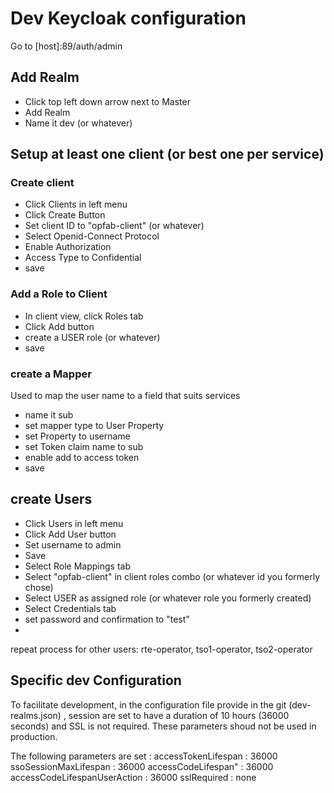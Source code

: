 # Dev Keycloak configuration

Go to [host]:89/auth/admin

## Add Realm

* Click top left down arrow next to Master
* Add Realm
* Name it dev (or whatever)

## Setup at least one client (or best one per service)

### Create client
 * Click Clients in left menu
 * Click Create Button
 * Set client ID to "opfab-client" (or whatever)
 * Select Openid-Connect Protocol
 * Enable Authorization
 * Access Type to Confidential
 * save
 
### Add a Role to Client

* In client view, click Roles tab
* Click Add button
* create a USER role (or whatever)
* save
### create a Mapper

Used to map the user name to a field that suits services

* name it sub
* set mapper type to User Property
* set Property to username
* set Token claim name to sub
* enable add to access token
* save

## create Users

 * Click Users in left menu
 * Click Add User button
 * Set username to admin 
 * Save
 * Select Role Mappings tab
 * Select "opfab-client" in client roles combo (or whatever id you formerly chose)
 * Select USER  as assigned role (or whatever role you formerly created)
 * Select Credentials tab
 * set password and confirmation to "test"
 * 
 
repeat process for other users:
rte-operator, tso1-operator, tso2-operator


## Specific dev Configuration 

To facilitate development, in  the configuration file provide in the git (dev-realms.json) ,  session are set to have a duration of 10 hours (36000 seconds) and SSL is not required. These parameters shoud not be used in production. 

The following parameters are set : 
accessTokenLifespan : 36000
ssoSessionMaxLifespan : 36000
accessCodeLifespan" : 36000
accessCodeLifespanUserAction : 36000
sslRequired : none




